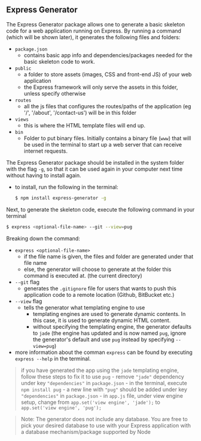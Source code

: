 ## Express Generator


The Express Generator package allows one to generate a basic skeleton code for a web application running on Express.
By running a command (which will be shown later), it generates the following files and folders:
- `package.json`
	- contains basic app info and dependencies/packages needed for the basic skeleton code to work.
- `public`
	- a folder to store assets (images, CSS and front-end JS) of your web application
	- the Express framework will only serve the assets in this folder, unless specify otherwise
- `routes`
	- all the js files that configures the routes/paths of the application (eg '/', '/about', '/contact-us') will be in this folder
- `views`
	- this is where the HTML template files will end up.
- `bin`
	- Folder to put binary files. Initially contains a binary file (`www`) that will be used in the terminal to start up a web server that can receive internet requests.


The Express Generator package should be installed in the system folder with the flag `-g`, so that it can be used again in your computer next time without having to install again.
- to install, run the following in the terminal:
	```bash
	$ npm install express-generator -g
	```


Next, to generate the skeleton code, execute the following command in your terminal
```bash
$ express <optional-file-name> --git --view=pug
```

Breaking down the command:
- `express <optional-file-name>`
	- if the file name is given, the files and folder are generated under that file name
	- else, the generator will choose to generate at the folder this command is executed at. (the current directory)
- `--git` flag
	- generates the `.gitignore` file for users that wants to push this application code to a remote location (Github, BitBucket etc.)
- `--view` flag
	- tells the generator what templating engine to use
		- templating engines are used to generate dynamic contents. In this case, it is used to generate dynamic HTML content.
		- without specifying the templating engine, the generator defaults to `jade` (the engine has updated and is now named `pug`, ignore the generator's default and use `pug` instead by specifying `--view=pug`)
- more information about the comman `express` can be found by executing `express --help` in the terminal.

> if you have generated the app using the `jade` templating engine, follow these steps to fix it to use `pug`
	- remove `"jade"` dependency under key `"dependencies"` in `package.json`
	- in the terminal, execute `npm install pug`
	- a new line with `"pug"` should be added under key `"dependencies"` in `package.json`
	- in `app.js` file, under view engine setup, change from `app.set('view engine', 'jade');` to `app.set('view engine', 'pug');`


> Note: The generator does not include any database. You are free to pick your desired database to use with your Express application with a database mechanism/package supported by Node